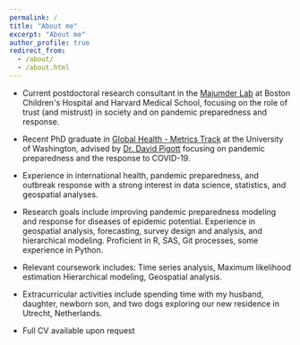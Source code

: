 ```yaml
---
permalink: /
title: "About me"
excerpt: "About me"
author_profile: true
redirect_from: 
  - /about/
  - /about.html
---
```


* Current postdoctoral research consultant in the [Majumder Lab](https://lab.maimunamajumder.com/) at Boston Children's Hospital and Harvard Medical School, focusing on the role of trust (and mistrust) in society and on pandemic preparedness and response. 

* Recent PhD graduate in [Global Health - Metrics Track](https://globalhealth.washington.edu/education-training/phd-gh) at the University of Washington, advised by [Dr. David Pigott](https://globalhealth.washington.edu/faculty/david-pigott) focusing on pandemic preparedness and the response to COVID-19. 

* Experience in international health, pandemic preparedness, and outbreak response with a strong interest in data science, statistics, and geospatial analyses.

* Research goals include improving pandemic preparedness modeling and response for diseases of epidemic potential.
Experience in geospatial analysis, forecasting, survey design and analysis, and hierarchical modeling. Proficient in R, SAS, Git processes, some experience in Python. 

* Relevant coursework includes: Time series analysis, Maximum likelihood estimation Hierarchical modeling, Geospatial analysis.

* Extracurricular activities include spending time with my husband, daughter, newborn son, and two dogs exploring our new residence in Utrecht, Netherlands. 

* Full CV available upon request


